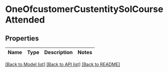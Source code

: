 # OneOfcustomerCustentitySolCourseAttended

## Properties
Name | Type | Description | Notes
------------ | ------------- | ------------- | -------------

[[Back to Model list]](../../../README.md#documentation-for-models) [[Back to API list]](../../../README.md#documentation-for-api-endpoints) [[Back to README]](../../../README.md)

